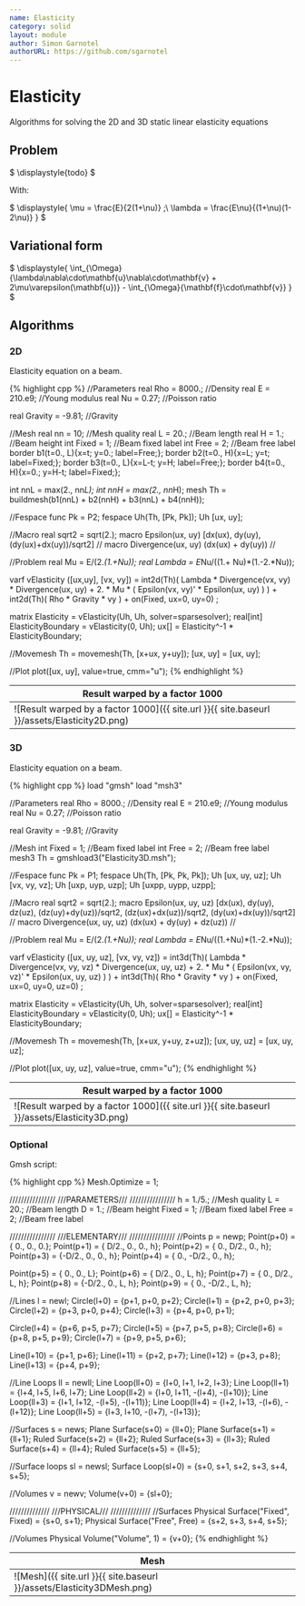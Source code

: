 ```yaml
---
name: Elasticity
category: solid
layout: module
author: Simon Garnotel
authorURL: https://github.com/sgarnotel
---
```


# Elasticity

Algorithms for solving the 2D and 3D static linear elasticity equations

## Problem

$
\displaystyle{todo}
$

With:

$
\displaystyle{
	\mu = \frac{E}{2(1+\nu)} ;\ \lambda = \frac{E\nu}{(1+\nu)(1-2\nu)}
}
$

## Variational form

$
\displaystyle{
	\int_{\Omega}{\lambda\nabla\cdot\mathbf{u}\nabla\cdot\mathbf{v} + 2\mu\varepsilon(\mathbf{u})} - \int_{\Omega}{\mathbf{f}\cdot\mathbf{v}}
}
$

## Algorithms

### 2D

Elasticity equation on a beam.

{% highlight cpp %}
//Parameters
real Rho = 8000.;		//Density
real E = 210.e9;		//Young modulus
real Nu = 0.27;			//Poisson ratio

real Gravity = -9.81;	//Gravity

//Mesh
real nn = 10;			//Mesh quality
real L = 20.;			//Beam length
real H = 1.;			//Beam height
int Fixed = 1;			//Beam fixed label
int Free = 2;			//Beam free label
border b1(t=0., L){x=t; y=0.; label=Free;};
border b2(t=0., H){x=L; y=t; label=Fixed;};
border b3(t=0., L){x=L-t; y=H; label=Free;};
border b4(t=0., H){x=0.; y=H-t; label=Fixed;};

int nnL = max(2., nn*L);
int nnH = max(2., nn*H);
mesh Th = buildmesh(b1(nnL) + b2(nnH) + b3(nnL) + b4(nnH));

//Fespace
func Pk = P2;
fespace Uh(Th, [Pk, Pk]);
Uh [ux, uy];

//Macro
real sqrt2 = sqrt(2.);
macro Epsilon(ux, uy) [dx(ux), dy(uy), (dy(ux)+dx(uy))/sqrt2] //
macro Divergence(ux, uy) (dx(ux) + dy(uy)) //

//Problem
real Mu = E/(2.*(1.+Nu));
real Lambda = E*Nu/((1.+ Nu)*(1.-2.*Nu));

varf vElasticity ([ux,uy], [vx, vy])
	= int2d(Th)(
		  Lambda * Divergence(vx, vy) * Divergence(ux, uy)
		+ 2. * Mu * (
			  Epsilon(vx, vy)' * Epsilon(ux, uy)
		)
	)
	+ int2d(Th)(
		  Rho * Gravity * vy
	)
	+ on(Fixed, ux=0, uy=0)
	;

matrix<real> Elasticity = vElasticity(Uh, Uh, solver=sparsesolver);
real[int] ElasticityBoundary = vElasticity(0, Uh);
ux[] = Elasticity^-1 * ElasticityBoundary;

//Movemesh
Th = movemesh(Th, [x+ux, y+uy]);
[ux, uy] = [ux, uy];

//Plot
plot([ux, uy], value=true, cmm="u");
{% endhighlight %}

|Result warped by a factor 1000|
|--|
|![Result warped by a factor 1000]({{ site.url }}{{ site.baseurl }}/assets/Elasticity2D.png)|

### 3D

Elasticity equation on a beam.

{% highlight cpp %}
load "gmsh"
load "msh3"

//Parameters
real Rho = 8000.;		//Density
real E = 210.e9;			//Young modulus
real Nu = 0.27;		//Poisson ratio

real Gravity = -9.81;	//Gravity

//Mesh
int Fixed = 1;			//Beam fixed label
int Free = 2;			//Beam free label
mesh3 Th = gmshload3("Elasticity3D.msh");

//Fespace
func Pk = P1;
fespace Uh(Th, [Pk, Pk, Pk]);
Uh [ux, uy, uz];
Uh [vx, vy, vz];
Uh [uxp, uyp, uzp];
Uh [uxpp, uypp, uzpp];

//Macro
real sqrt2 = sqrt(2.);
macro Epsilon(ux, uy, uz) [dx(ux), dy(uy), dz(uz),
	(dz(uy)+dy(uz))/sqrt2,
	(dz(ux)+dx(uz))/sqrt2,
	(dy(ux)+dx(uy))/sqrt2] //
macro Divergence(ux, uy, uz) (dx(ux) + dy(uy) + dz(uz)) //

//Problem
real Mu = E/(2.*(1.+Nu));
real Lambda = E*Nu/((1.+Nu)*(1.-2.*Nu));

varf vElasticity ([ux, uy, uz], [vx, vy, vz])
	= int3d(Th)(
		  Lambda * Divergence(vx, vy, vz) * Divergence(ux, uy, uz)
		+ 2. * Mu * (
			  Epsilon(vx, vy, vz)' * Epsilon(ux, uy, uz)
		)
	)
	+ int3d(Th)(
		  Rho * Gravity * vy
	)
	+ on(Fixed, ux=0, uy=0, uz=0)
	;

matrix Elasticity = vElasticity(Uh, Uh, solver=sparsesolver);
real[int] ElasticityBoundary = vElasticity(0, Uh);
ux[] = Elasticity^-1 * ElasticityBoundary;

//Movemesh
Th = movemesh(Th, [x+ux, y+uy, z+uz]);
[ux, uy, uz] = [ux, uy, uz];

//Plot
plot([ux, uy, uz], value=true, cmm="u");
{% endhighlight %}

|Result warped by a factor 1000|
|--|
|![Result warped by a factor 1000]({{ site.url }}{{ site.baseurl }}/assets/Elasticity3D.png)|

### Optional

Gmsh script:

{% highlight cpp %}
Mesh.Optimize = 1;

////////////////
///PARAMETERS///
////////////////
h = 1./5.;			//Mesh quality
L = 20.;			//Beam length
D = 1.;				//Beam height
Fixed = 1;			//Beam fixed label
Free = 2;			//Beam free label

////////////////
///ELEMENTARY///
////////////////
//Points
p = newp;
Point(p+0) = { 0.,   0.,   0.};
Point(p+1) = { D/2., 0.,   0., h};
Point(p+2) = { 0.,   D/2., 0., h};
Point(p+3) = {-D/2., 0.,   0., h};
Point(p+4) = { 0.,  -D/2., 0., h};

Point(p+5) = { 0.,   0.,   L};
Point(p+6) = { D/2., 0.,   L, h};
Point(p+7) = { 0.,   D/2., L, h};
Point(p+8) = {-D/2., 0.,   L, h};
Point(p+9) = { 0.,  -D/2., L, h};

//Lines
l = newl;
Circle(l+0) = {p+1, p+0, p+2};
Circle(l+1) = {p+2, p+0, p+3};
Circle(l+2) = {p+3, p+0, p+4};
Circle(l+3) = {p+4, p+0, p+1};

Circle(l+4) = {p+6, p+5, p+7};
Circle(l+5) = {p+7, p+5, p+8};
Circle(l+6) = {p+8, p+5, p+9};
Circle(l+7) = {p+9, p+5, p+6};

Line(l+10) = {p+1, p+6};
Line(l+11) = {p+2, p+7};
Line(l+12) = {p+3, p+8};
Line(l+13) = {p+4, p+9};

//Line Loops
ll = newll;
Line Loop(ll+0) = {l+0, l+1, l+2, l+3};
Line Loop(ll+1) = {l+4, l+5, l+6, l+7};
Line Loop(ll+2) = {l+0, l+11, -(l+4), -(l+10)};
Line Loop(ll+3) = {l+1, l+12, -(l+5), -(l+11)};
Line Loop(ll+4) = {l+2, l+13, -(l+6), -(l+12)};
Line Loop(ll+5) = {l+3, l+10, -(l+7), -(l+13)};

//Surfaces
s = news;
Plane Surface(s+0) = {ll+0};
Plane Surface(s+1) = {ll+1};
Ruled Surface(s+2) = {ll+2};
Ruled Surface(s+3) = {ll+3};
Ruled Surface(s+4) = {ll+4};
Ruled Surface(s+5) = {ll+5};

//Surface loops
sl = newsl;
Surface Loop(sl+0) = {s+0, s+1, s+2, s+3, s+4, s+5};

//Volumes
v = newv;
Volume(v+0) = {sl+0};

//////////////
///PHYSICAL///
//////////////
//Surfaces
Physical Surface("Fixed", Fixed) = {s+0, s+1};
Physical Surface("Free", Free) = {s+2, s+3, s+4, s+5};

//Volumes
Physical Volume("Volume", 1) = {v+0};
{% endhighlight %}

|Mesh|
|--|
|![Mesh]({{ site.url }}{{ site.baseurl }}/assets/Elasticity3DMesh.png)|
